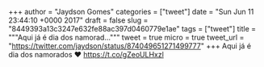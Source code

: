 
+++
author = "Jaydson Gomes"
categories = ["tweet"]
date = "Sun Jun 11 23:44:10 +0000 2017"
draft = false
slug = "8449393a13c3247e632fe88ac397d0460779e1ae"
tags = ["tweet"]
title = """Aqui já é dia dos namorad..."""
tweet = true
micro = true
tweet_url = "https://twitter.com/jaydson/status/874049651271499777"
+++
Aqui já é dia dos namorados ❤️ https://t.co/gZeoULHxzl
